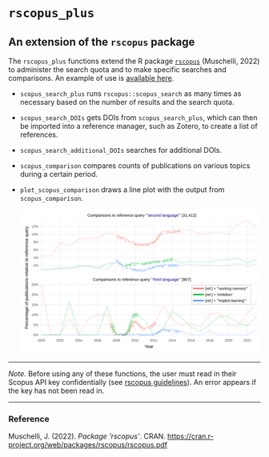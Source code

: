 
# `rscopus_plus`

## An extension of the `rscopus` package

The `rscopus_plus` functions extend the R package [`rscopus`](https://github.com/muschellij2/rscopus) (Muschelli, 2022) to administer the search quota and to make specific searches and comparisons. An example of use is [available here](https://github.com/pablobernabeu/L2_L3_EF).

- `scopus_search_plus` runs `rscopus::scopus_search` as many times as necessary based on the number of results and the search quota.

- `scopus_search_DOIs` gets DOIs from `scopus_search_plus`, which can then be imported into a reference manager, such as Zotero, to create a list of references.
  
- `scopus_search_additional_DOIs` searches for additional DOIs.

- `scopus_comparison` compares counts of publications on various topics during a certain period.

- `plot_scopus_comparison` draws a line plot with the output from `scopus_comparison`.

    ![plot_L2_L3_EF](https://raw.githubusercontent.com/pablobernabeu/L2_L3_EF/main/plot_L2_L3_EF.svg)

---

*Note.* Before using any of these functions, the user must read in their Scopus API key confidentially (see [rscopus guidelines](https://cran.r-project.org/web/packages/rscopus/vignettes/api_key.html)). An error appears if the key has not been read in.

---

### Reference

Muschelli, J. (2022). *Package ’rscopus’*. CRAN. https://cran.r-project.org/web/packages/rscopus/rscopus.pdf
